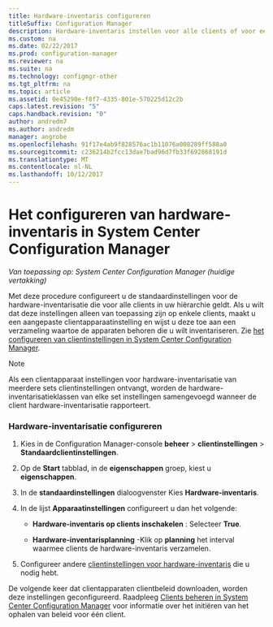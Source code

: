 ```yaml
---
title: Hardware-inventaris configureren
titleSuffix: Configuration Manager
description: Hardware-inventaris instellen voor alle clients of voor een verzameling in System Center Configuration Manager.
ms.custom: na
ms.date: 02/22/2017
ms.prod: configuration-manager
ms.reviewer: na
ms.suite: na
ms.technology: configmgr-other
ms.tgt_pltfrm: na
ms.topic: article
ms.assetid: 0e45290e-f8f7-4335-801e-570225d12c2b
caps.latest.revision: "5"
caps.handback.revision: "0"
author: andredm7
ms.author: andredm
manager: angrobe
ms.openlocfilehash: 91f17e4ab9f828576ac1b11076a008289ff588a0
ms.sourcegitcommit: c236214b2fcc13dae7bad96d7fb33f692868191d
ms.translationtype: MT
ms.contentlocale: nl-NL
ms.lasthandoff: 10/12/2017
---
```

# <a name="how-to-configure-hardware-inventory-in-system-center-configuration-manager"></a>Het configureren van hardware-inventaris in System Center Configuration Manager

*Van toepassing op: System Center Configuration Manager (huidige vertakking)*

Met deze procedure configureert u de standaardinstellingen voor de hardware-inventarisatie die voor alle clients in uw hiërarchie geldt. Als u wilt dat deze instellingen alleen van toepassing zijn op enkele clients, maakt u een aangepaste clientapparaatinstelling en wijst u deze toe aan een verzameling waartoe de apparaten behoren die u wilt inventariseren. Zie [het configureren van clientinstellingen in System Center Configuration Manager](../../../../core/clients/deploy/configure-client-settings.md).  

> [!NOTE]  
>  Als een clientapparaat instellingen voor hardware-inventarisatie van meerdere sets clientinstellingen ontvangt, worden de hardware-inventarisatieklassen van elke set instellingen samengevoegd wanneer de client hardware-inventarisatie rapporteert.  

### <a name="to-configure-hardware-inventory"></a>Hardware-inventarisatie configureren  

1.  Kies in de Configuration Manager-console **beheer** > **clientinstellingen** > **Standaardclientinstellingen**.  

4.  Op de **Start** tabblad, in de **eigenschappen** groep, kiest u **eigenschappen**.  

5.  In de **standaardinstellingen** dialoogvenster Kies **Hardware-inventaris**.  

6.  In de lijst **Apparaatinstellingen** configureert u dan het volgende:  

    -   **Hardware-inventaris op clients inschakelen** : Selecteer **True**.  

    -   **Hardware-inventarisplanning** -Klik op **planning** het interval waarmee clients de hardware-inventaris verzamelen.  

7.  Configureer andere [clientinstellingen voor hardware-inventaris](../../../../core/clients/deploy/about-client-settings.md#hardware-inventory) die u nodig hebt.  

De volgende keer dat clientapparaten clientbeleid downloaden, worden deze instellingen geconfigureerd. Raadpleeg [Clients beheren in System Center Configuration Manager](../../../../core/clients/manage/manage-clients.md) voor informatie over het initiëren van het ophalen van beleid voor één client.  
